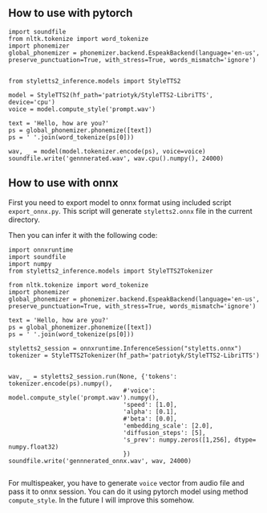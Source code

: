 ## How to use with pytorch

```
import soundfile
from nltk.tokenize import word_tokenize
import phonemizer
global_phonemizer = phonemizer.backend.EspeakBackend(language='en-us', preserve_punctuation=True, with_stress=True, words_mismatch='ignore')


from styletts2_inference.models import StyleTTS2

model = StyleTTS2(hf_path='patriotyk/StyleTTS2-LibriTTS', device='cpu')
voice = model.compute_style('prompt.wav')

text = 'Hello, how are you?'
ps = global_phonemizer.phonemize([text])
ps = ' '.join(word_tokenize(ps[0]))

wav, _ = model(model.tokenizer.encode(ps), voice=voice)
soundfile.write('gennnerated.wav', wav.cpu().numpy(), 24000)

```

## How to use with onnx

First you need to export model to onnx format using included script `export_onnx.py`. This script will generate
`styletts2.onnx` file in the current directory.

Then you can infer it with the following code:
```
import onnxruntime
import soundfile
import numpy
from styletts2_inference.models import StyleTTS2Tokenizer

from nltk.tokenize import word_tokenize
import phonemizer
global_phonemizer = phonemizer.backend.EspeakBackend(language='en-us', preserve_punctuation=True, with_stress=True, words_mismatch='ignore')

text = 'Hello, how are you?'
ps = global_phonemizer.phonemize([text])
ps = ' '.join(word_tokenize(ps[0]))

styletts2_session = onnxruntime.InferenceSession("styletts.onnx")
tokenizer = StyleTTS2Tokenizer(hf_path='patriotyk/StyleTTS2-LibriTTS')


wav, _ = styletts2_session.run(None, {'tokens': tokenizer.encode(ps).numpy(),
                                #'voice': model.compute_style('prompt.wav').numpy(),
                                'speed': [1.0],
                                'alpha': [0.1],
                                #'beta': [0.0],
                                'embedding_scale': [2.0],
                                'diffusion_steps': [5],
                                's_prev': numpy.zeros([1,256], dtype= numpy.float32)
                                })
soundfile.write('gennnerated_onnx.wav', wav, 24000)


```

For multispeaker, you have to generate `voice` vector from audio file and pass it to onnx session. You can do it using pytorch model using method `compute_style`. In the future I will improve this somehow.
